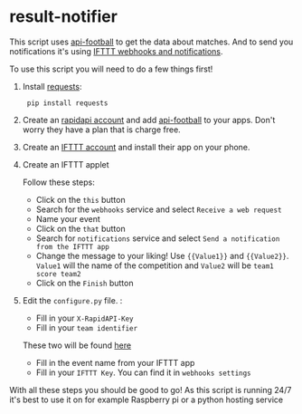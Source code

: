 # result-notifier
This script uses [api-football](https://www.api-football.com) to get the data about matches. And to send you notifications it's using [IFTTT webhooks and notifications](https://ifttt.com).

To use this script you will need to do a few things first!
1. Install [requests](https://pypi.org/project/requests/):

        pip install requests
        
2. Create an [rapidapi account](https://rapidapi.com) and add [api-football](https://rapidapi.com/api-sports/api/api-football) to your apps.
Don't worry they have a plan that is charge free.
3. Create an [IFTTT account](https://ifttt.com) and install their app on your phone.
4. Create an IFTTT applet 

    Follow these steps:
      * Click on the `this` button
      * Search for the `webhooks` service and select `Receive a web request`
      * Name your event
      * Click on the `that` button
      * Search for `notifications` service and select `Send a notification from the IFTTT app`
      * Change the message to your liking! Use `{{Value1}}` and `{{Value2}}`. `Value1` will the name of the competition and `Value2` will be `team1 score team2`
    * Click on the `Finish` button 

5. Edit the `configure.py` file. :
    * Fill in your `X-RapidAPI-Key`
    * Fill in your `team identifier`
    
    These two will be found [here](https://rapidapi.com/api-sports/api/API-FOOTBALL)
    * Fill in the event name from your IFTTT app
    * Fill in your `IFTTT Key`. You can find it in `webhooks settings`

With all these steps you should be good to go!
As this script is running 24/7 it's best to use it on for example Raspberry pi or a python hosting service

